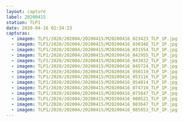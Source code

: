 ```yaml
---
layout: capture
label: 20200415
station: TLP1
date: 2020-04-16 02:34:23
capturas:
  - imagem: TLP1/2020/202004/20200415/M20200416_023423_TLP_1P.jpg
  - imagem: TLP1/2020/202004/20200415/M20200416_030348_TLP_1P.jpg
  - imagem: TLP1/2020/202004/20200415/M20200416_031554_TLP_1P.jpg
  - imagem: TLP1/2020/202004/20200415/M20200416_042955_TLP_1P.jpg
  - imagem: TLP1/2020/202004/20200415/M20200416_043832_TLP_1P.jpg
  - imagem: TLP1/2020/202004/20200415/M20200416_045724_TLP_1P.jpg
  - imagem: TLP1/2020/202004/20200415/M20200416_050119_TLP_1P.jpg
  - imagem: TLP1/2020/202004/20200415/M20200416_053116_TLP_1P.jpg
  - imagem: TLP1/2020/202004/20200415/M20200416_054814_TLP_1P.jpg
  - imagem: TLP1/2020/202004/20200415/M20200416_074710_TLP_1P.jpg
  - imagem: TLP1/2020/202004/20200415/M20200416_075647_TLP_1P.jpg
  - imagem: TLP1/2020/202004/20200415/M20200416_080521_TLP_1P.jpg
  - imagem: TLP1/2020/202004/20200415/M20200416_083647_TLP_1P.jpg
  - imagem: TLP1/2020/202004/20200415/M20200416_085853_TLP_1P.jpg
---
```

